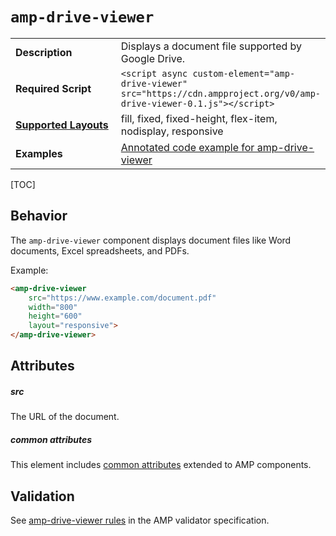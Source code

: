 <!---
Copyright 2018 The AMP HTML Authors. All Rights Reserved.

Licensed under the Apache License, Version 2.0 (the "License");
you may not use this file except in compliance with the License.
You may obtain a copy of the License at

      http://www.apache.org/licenses/LICENSE-2.0

Unless required by applicable law or agreed to in writing, software
distributed under the License is distributed on an "AS-IS" BASIS,
WITHOUT WARRANTIES OR CONDITIONS OF ANY KIND, either express or implied.
See the License for the specific language governing permissions and
limitations under the License.
-->

# <a name="amp-drive-viewer"></a> `amp-drive-viewer`

<table>
  <tr>
    <td width="40%"><strong>Description</strong></td>
    <td>Displays a document file supported by Google Drive.</td>
  </tr>
  <tr>
    <td width="40%"><strong>Required Script</strong></td>
    <td><code>&lt;script async custom-element="amp-drive-viewer" src="https://cdn.ampproject.org/v0/amp-drive-viewer-0.1.js">&lt;/script></code></td>
  </tr>
  <tr>
    <td class="col-fourty"><strong><a href="https://www.ampproject.org/docs/guides/responsive/control_layout.html">Supported Layouts</a></strong></td>
    <td>fill, fixed, fixed-height, flex-item, nodisplay, responsive</td>
  </tr>
  <tr>
    <td width="40%"><strong>Examples</strong></td>
    <td><a href="https://ampbyexample.com/components/amp-drive-viewer/">Annotated code example for amp-drive-viewer</a></td>
  </tr>
</table>

[TOC]

## Behavior

The `amp-drive-viewer` component displays document files like Word documents,
Excel spreadsheets, and PDFs.

Example:
```html
<amp-drive-viewer
    src="https://www.example.com/document.pdf"
    width="800"
    height="600"
    layout="responsive">
</amp-drive-viewer>
```

## Attributes

##### src

The URL of the document.

##### common attributes

This element includes [common attributes](https://www.ampproject.org/docs/reference/common_attributes) extended to AMP components.

## Validation

See [amp-drive-viewer rules](https://github.com/ampproject/amphtml/blob/master/extensions/amp-drive-viewer/validator-amp-drive-viewer.protoascii) in the AMP validator specification.
